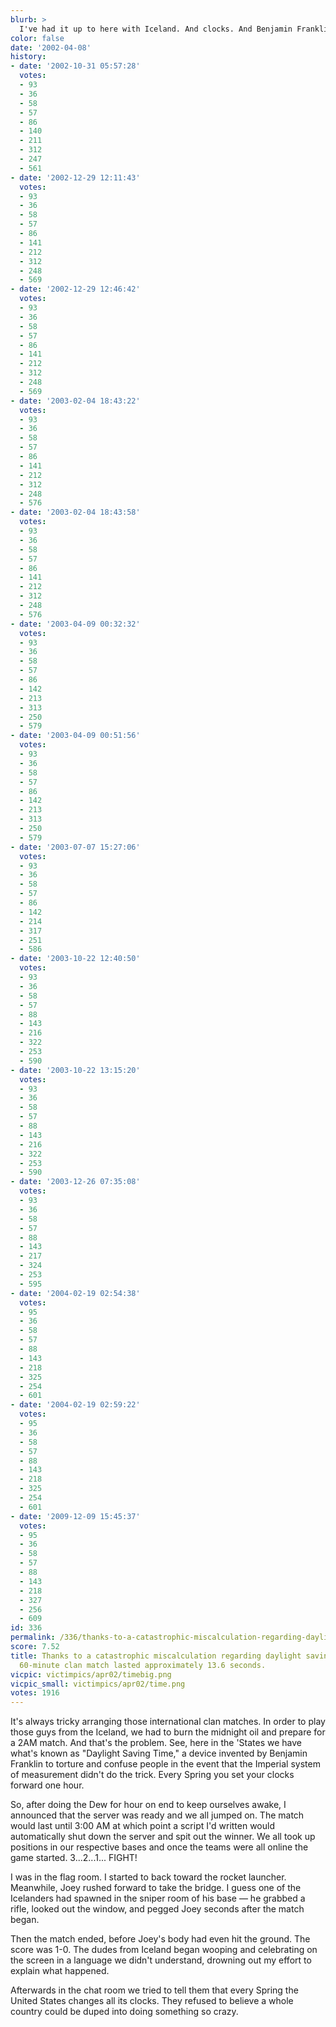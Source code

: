 ```yaml
---
blurb: >
  I've had it up to here with Iceland. And clocks. And Benjamin Franklin.
color: false
date: '2002-04-08'
history:
- date: '2002-10-31 05:57:28'
  votes:
  - 93
  - 36
  - 58
  - 57
  - 86
  - 140
  - 211
  - 312
  - 247
  - 561
- date: '2002-12-29 12:11:43'
  votes:
  - 93
  - 36
  - 58
  - 57
  - 86
  - 141
  - 212
  - 312
  - 248
  - 569
- date: '2002-12-29 12:46:42'
  votes:
  - 93
  - 36
  - 58
  - 57
  - 86
  - 141
  - 212
  - 312
  - 248
  - 569
- date: '2003-02-04 18:43:22'
  votes:
  - 93
  - 36
  - 58
  - 57
  - 86
  - 141
  - 212
  - 312
  - 248
  - 576
- date: '2003-02-04 18:43:58'
  votes:
  - 93
  - 36
  - 58
  - 57
  - 86
  - 141
  - 212
  - 312
  - 248
  - 576
- date: '2003-04-09 00:32:32'
  votes:
  - 93
  - 36
  - 58
  - 57
  - 86
  - 142
  - 213
  - 313
  - 250
  - 579
- date: '2003-04-09 00:51:56'
  votes:
  - 93
  - 36
  - 58
  - 57
  - 86
  - 142
  - 213
  - 313
  - 250
  - 579
- date: '2003-07-07 15:27:06'
  votes:
  - 93
  - 36
  - 58
  - 57
  - 86
  - 142
  - 214
  - 317
  - 251
  - 586
- date: '2003-10-22 12:40:50'
  votes:
  - 93
  - 36
  - 58
  - 57
  - 88
  - 143
  - 216
  - 322
  - 253
  - 590
- date: '2003-10-22 13:15:20'
  votes:
  - 93
  - 36
  - 58
  - 57
  - 88
  - 143
  - 216
  - 322
  - 253
  - 590
- date: '2003-12-26 07:35:08'
  votes:
  - 93
  - 36
  - 58
  - 57
  - 88
  - 143
  - 217
  - 324
  - 253
  - 595
- date: '2004-02-19 02:54:38'
  votes:
  - 95
  - 36
  - 58
  - 57
  - 88
  - 143
  - 218
  - 325
  - 254
  - 601
- date: '2004-02-19 02:59:22'
  votes:
  - 95
  - 36
  - 58
  - 57
  - 88
  - 143
  - 218
  - 325
  - 254
  - 601
- date: '2009-12-09 15:45:37'
  votes:
  - 95
  - 36
  - 58
  - 57
  - 88
  - 143
  - 218
  - 327
  - 256
  - 609
id: 336
permalink: /336/thanks-to-a-catastrophic-miscalculation-regarding-daylight-savings-time-our-60minute-clan-match-lasted-approximately-136-seconds/
score: 7.52
title: Thanks to a catastrophic miscalculation regarding daylight savings time, our
  60-minute clan match lasted approximately 13.6 seconds.
vicpic: victimpics/apr02/timebig.png
vicpic_small: victimpics/apr02/time.png
votes: 1916
---
```


It's always tricky arranging those international clan matches. In order
to play those guys from the Iceland, we had to burn the midnight oil and
prepare for a 2AM match. And that's the problem. See, here in the
'States we have what's known as "Daylight Saving Time," a device
invented by Benjamin Franklin to torture and confuse people in the event
that the Imperial system of measurement didn't do the trick. Every
Spring you set your clocks forward one hour.

So, after doing the Dew for hour on end to keep ourselves awake, I
announced that the server was ready and we all jumped on. The match
would last until 3:00 AM at which point a script I'd written would
automatically shut down the server and spit out the winner. We all took
up positions in our respective bases and once the teams were all online
the game started. 3...2...1... FIGHT!

I was in the flag room. I started to back toward the rocket launcher.
Meanwhile, Joey rushed forward to take the bridge. I guess one of the
Icelanders had spawned in the sniper room of his base — he grabbed a
rifle, looked out the window, and pegged Joey seconds after the match
began.

Then the match ended, before Joey's body had even hit the ground. The
score was 1-0. The dudes from Iceland began wooping and celebrating on
the screen in a language we didn't understand, drowning out my effort to
explain what happened.

Afterwards in the chat room we tried to tell them that every Spring the
United States changes all its clocks. They refused to believe a whole
country could be duped into doing something so crazy.